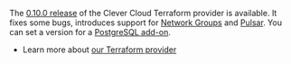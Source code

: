 
The [0.10.0 release](https://github.com/CleverCloud/terraform-provider-clevercloud/releases/tag/v0.10.0) of the Clever Cloud Terraform provider is available. It fixes some bugs, introduces support for [Network Groups](/developers/doc/develop/network-groups/) and [Pulsar](https://www.clever-cloud.com/developers/doc/addons/pulsar/). You can set a version for a [PostgreSQL add-on](/developers/doc/addons/postgresql/).

* Learn more about [our Terraform provider](https://registry.terraform.io/providers/CleverCloud/clevercloud/latest/docs)


